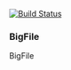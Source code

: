 [![Build Status](https://travis-ci.org/stumpart/BigFile.svg?branch=master)](https://travis-ci.org/stumpart/BigFile)

### BigFile
BigFile
